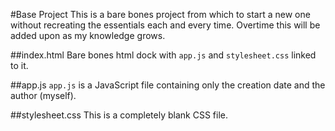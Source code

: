 #Base Project
This is a bare bones project from which to start a new one without recreating the essentials each and every time. Overtime this will be added upon as my knowledge grows.

##index.html
Bare bones html dock with `app.js` and `stylesheet.css` linked to it.

##app.js
`app.js` is a JavaScript file containing only the creation date and the author (myself).

##stylesheet.css
This is a completely blank CSS file.
